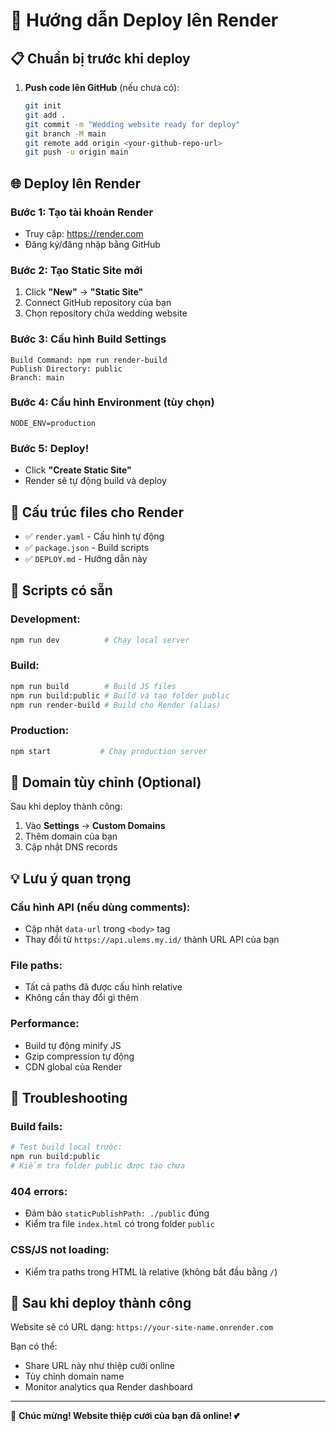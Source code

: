 # 🚀 Hướng dẫn Deploy lên Render

## 📋 Chuẩn bị trước khi deploy

1. **Push code lên GitHub** (nếu chưa có):
   ```bash
   git init
   git add .
   git commit -m "Wedding website ready for deploy"
   git branch -M main
   git remote add origin <your-github-repo-url>
   git push -u origin main
   ```

## 🌐 Deploy lên Render

### Bước 1: Tạo tài khoản Render
- Truy cập: https://render.com
- Đăng ký/đăng nhập bằng GitHub

### Bước 2: Tạo Static Site mới
1. Click **"New"** → **"Static Site"**
2. Connect GitHub repository của bạn
3. Chọn repository chứa wedding website

### Bước 3: Cấu hình Build Settings
```
Build Command: npm run render-build
Publish Directory: public
Branch: main
```

### Bước 4: Cấu hình Environment (tùy chọn)
```
NODE_ENV=production
```

### Bước 5: Deploy!
- Click **"Create Static Site"**
- Render sẽ tự động build và deploy

## 📁 Cấu trúc files cho Render

- ✅ `render.yaml` - Cấu hình tự động
- ✅ `package.json` - Build scripts 
- ✅ `DEPLOY.md` - Hướng dẫn này

## 🔧 Scripts có sẵn

### Development:
```bash
npm run dev          # Chạy local server
```

### Build:
```bash
npm run build        # Build JS files
npm run build:public # Build và tạo folder public
npm run render-build # Build cho Render (alias)
```

### Production:
```bash
npm start           # Chạy production server
```

## 🎯 Domain tùy chỉnh (Optional)

Sau khi deploy thành công:
1. Vào **Settings** → **Custom Domains**
2. Thêm domain của bạn
3. Cập nhật DNS records

## 💡 Lưu ý quan trọng

### Cấu hình API (nếu dùng comments):
- Cập nhật `data-url` trong `<body>` tag
- Thay đổi từ `https://api.ulems.my.id/` thành URL API của bạn

### File paths:
- Tất cả paths đã được cấu hình relative
- Không cần thay đổi gì thêm

### Performance:
- Build tự động minify JS
- Gzip compression tự động
- CDN global của Render

## 🚨 Troubleshooting

### Build fails:
```bash
# Test build local trước:
npm run build:public
# Kiểm tra folder public được tạo chưa
```

### 404 errors:
- Đảm bảo `staticPublishPath: ./public` đúng
- Kiểm tra file `index.html` có trong folder `public`

### CSS/JS not loading:
- Kiểm tra paths trong HTML là relative (không bắt đầu bằng `/`)

## 🎉 Sau khi deploy thành công

Website sẽ có URL dạng: `https://your-site-name.onrender.com`

Bạn có thể:
- Share URL này như thiệp cưới online
- Tùy chỉnh domain name
- Monitor analytics qua Render dashboard

---

🎊 **Chúc mừng! Website thiệp cưới của bạn đã online! 💕**
